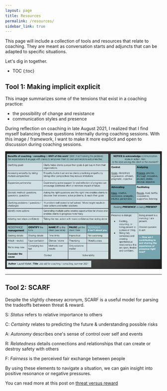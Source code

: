 ```yaml
---
layout: page
title: Resources
permalink: /resources/
sidebar_link: true
---
```

This page will include a collection of tools and resources that relate to coaching. They are meant as conversation starts and adjuncts that can be adapted to specific situations.

Let's dig in together.

* TOC
{:toc}


## Tool 1: Making implicit explicit

This image summarizes some of the tensions that exist in a coaching practice:
- the possibility of change and resistance
- communication styles and presence

During reflection on coaching in late August 2021, I realized that I find myself balancing these questions internally during coaching sessions. With this image / framework, I want to make it more explicit and  open to discussion during coaching sessions.

![coaching-reflection-aid.png](/assets/post-assets/coaching-reflection-aid.png)


---


## Tool 2: SCARF

Despite the slightly cheesey acronym, SCARF is a useful model for parsing the tradeoffs between threat & reward.

S: *Status* refers to relative importance to others

C: *Certainty* relates to predicting the future & understanding possible risks

A: *Autonomy* describes one's sense of control over self and events

R: *Relatedness* details connections and relationships that can create or destroy safety with others

F: *Fairness* is the perceived fair exchange between people

By using these elements to navigate a situation, we can gain insight into positive resonance or negative pressures.

You can read more at this post on [threat versus reward]( https://www.idylwork.com/general/2021/05/15/threat-vs-reward-what-motivates.html )